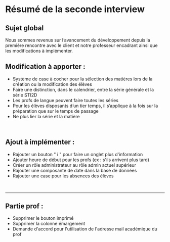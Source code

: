 # Résumé de la seconde interview

## Sujet global

Nous sommes revenus sur l’avancement du développement depuis la première rencontre avec le client et notre professeur encadrant ainsi que les modifications à implémenter. 
<br>

## Modification à apporter  :

- Système de case à cocher pour la sélection des matières lors de la création ou la modification des élèves
- Faire une distinction, dans le calendrier, entre la série générale et la série STI2D 
- Les profs de langue peuvent faire toutes les séries
- Pour les élèves disposants d’un tier temps, il s’applique à la fois sur la préparation que sur le temps de passage
- Ne plus lier la série et la matière
<br>

## Ajout à implémenter :
- Rajouter un bouton " i " pour faire un onglet plus d'information
- Ajouter heure de début pour les profs (ex : s'ils arrivent plus tard)
- Créer un rôle administrateur au rôle admin actuel supérieur  
- Rajouter une composante de date dans la base de données 
- Rajouter une case pour les absences des élèves
<br>

---

## Partie prof :
- Supprimer le bouton imprimé
- Supprimer la colonne émargement 
- Demande d'accord pour l'utilisation de l'adresse mail académique du prof
